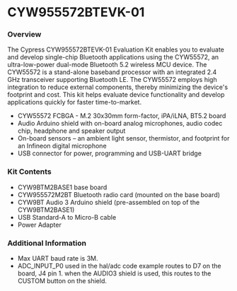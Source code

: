 # CYW955572BTEVK-01

### Overview

The Cypress CYW955572BTEVK-01 Evaluation Kit enables you to evaluate and develop single-chip Bluetooth applications using the CYW55572, an ultra-low-power dual-mode Bluetooth 5.2 wireless MCU device. The CYW55572 is a stand-alone baseband processor with an integrated 2.4 GHz transceiver supporting Bluetooth LE. The CYW55572 employs high integration to reduce external components, thereby minimizing the device's footprint and cost. This kit helps evaluate device functionality and develop applications quickly for faster time-to-market.

* CYW55572 FCBGA - M.2 30x30mm form-factor, iPA/iLNA, BT5.2 board
* Audio Arduino shield with on-board analog microphones, audio codec chip, headphone and speaker output
* On-board sensors – an ambient light sensor, thermistor, and footprint for an Infineon digital microphone
* USB connector for power, programming and USB-UART bridge

### Kit Contents

* CYW9BTM2BASE1 base board
* CYW955572M2BT Bluetooth radio card (mounted on the base board)
* CYW9BT Audio 3 Arduino shield (pre-assembled on top of the CYW9BTM2BASE1)
* USB Standard-A to Micro-B cable
* Power Adapter

### Additional Information

* Max UART baud rate is 3M.
* ADC\_INPUT\_P0 used in the hal/adc code example routes to D7 on the board, J4 pin 1. when the AUDIO3 shield is used, this routes to the CUSTOM button on the shield.
